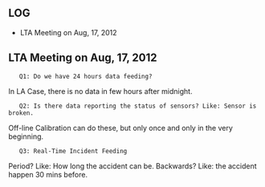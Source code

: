 ## LOG

  - LTA Meeting on Aug, 17, 2012

## LTA Meeting on Aug, 17, 2012

`   Q1: Do we have 24 hours data feeding?`

In LA Case, there is no data in few hours after midnight.

`   Q2: Is there data reporting the status of sensors? Like: Sensor is broken.`

Off-line Calibration can do these, but only once and only in the very
beginning.

`   Q3: Real-Time Incident Feeding`

Period? Like: How long the accident can be. Backwards? Like: the
accident happen 30 mins before.
